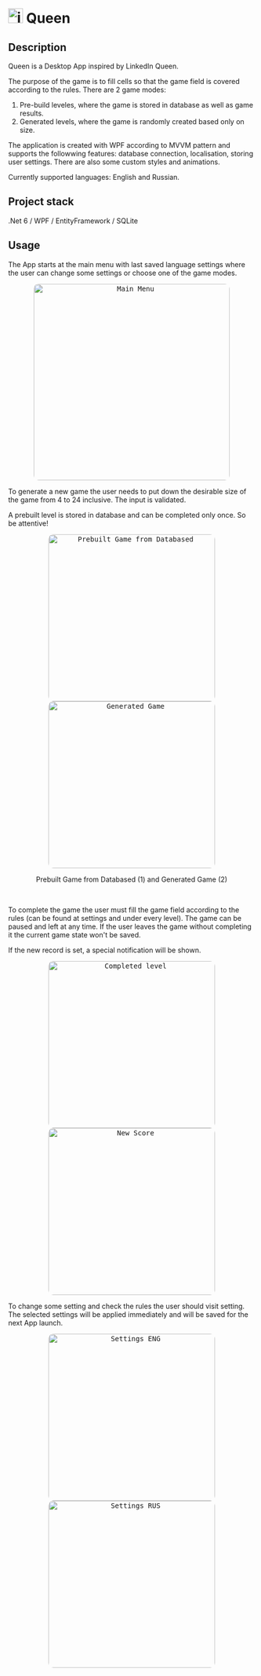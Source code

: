# <img src="https://github.com/user-attachments/assets/a2618840-f2e2-40b2-a745-42c31549c423" width="30" alt="icon"/> Queen

## Description

Queen is a Desktop App inspired by LinkedIn Queen.

The purpose of the game is to fill cells so that the game field is covered according to the rules. There are 2 game modes:

1. Pre-build leveles, where the game is stored in database as well as game results.
2. Generated levels, where the game is randomly created based only on size.

The application is created with WPF according to MVVM pattern and supports the followwing features: database connection, localisation, storing user settings. There are also some custom styles and animations.

Currently supported languages: English and Russian.

## Project stack
.Net 6 / WPF / EntityFramework / SQLite

## Usage

The App starts at the main menu with last saved language settings where the user can change some settings or choose one of the game modes.

<p align="center">
  <kbd> <img src="https://github.com/user-attachments/assets/3b02dc70-f98b-4e3f-9729-8572413f6569" alt="Main Menu" width="400" style="border-radius:10px"\></kbd>
</p>

To generate a new game the user needs to put down the desirable size of the game from 4 to 24 inclusive. The input is validated.

A prebuilt level is stored in database and can be completed only once. So be attentive!

<p align="center">
  <kbd> <img alt="Prebuilt Game from Databased" src="https://github.com/user-attachments/assets/52ca7d99-c12f-45e9-9d94-b280ddc9a230" width="340" style="border-radius:10px"\></kbd> 
  <kbd> <img alt="Generated Game" src="https://github.com/user-attachments/assets/ded74409-afcb-414b-8b81-31ecfa1e1c91" width="340" style="border-radius:10px"\></kbd> 
</p>
<p align="center">Prebuilt Game from Databased (1) and Generated Game (2)</p>
<br>

To complete the game the user must fill the game field according to the rules (can be found at settings and under every level). The game can be paused and left at any time. If the user leaves the game without completing it the current game state won't be saved.

If the new record is set, a special notification will be shown.

<p align="center">
  <kbd> <img src="https://github.com/user-attachments/assets/31fcec98-29b4-4c20-9fec-89a213a63deb" alt="Completed level" width="340" style="border-radius:10px"\></kbd> 
  <kbd> <img src="https://github.com/user-attachments/assets/cfbd6285-c352-42e4-8331-0c0d49d8f0ad" alt="New Score" width="340" style="border-radius:10px"\></kbd>
</p>


To change some setting and check the rules the user should visit setting. The selected settings will be applied immediately and will be saved for the next App launch.

<p align="center">
  <kbd> <img alt="Settings ENG" src="https://github.com/user-attachments/assets/b1adfa27-a884-48b7-8ef2-5aebf79db42f" width="340" style="border-radius:10px"\></kbd> 
  <kbd> <img alt="Settings RUS" src="https://github.com/user-attachments/assets/39272b3f-3593-41ee-a441-e8c0a441f247" width="340" style="border-radius:10px"\></kbd>
</p>
